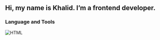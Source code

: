 ## Hi, my name is Khalid. I’m a frontend developer.

### Language and Tools

![HTML](https://img.shields.io/badge/-HTML-090909?style=for-the-badge&logo=html5&logoColor=e34c26)
